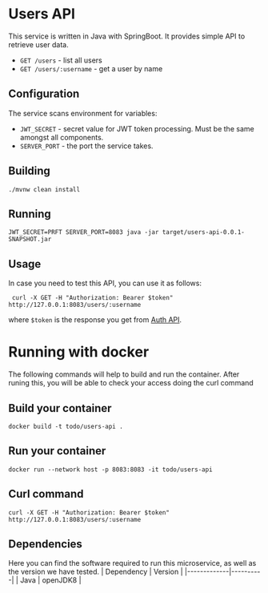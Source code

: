 # Users API
This service is written in Java with SpringBoot. It provides simple API to retrieve user data.

- `GET /users` - list all users
- `GET /users/:username` - get a user by name

## Configuration

The service scans environment for variables:
- `JWT_SECRET` - secret value for JWT token processing. Must be the same amongst all components.
- `SERVER_PORT` - the port the service takes.

## Building

```
./mvnw clean install
```
## Running
```
JWT_SECRET=PRFT SERVER_PORT=8083 java -jar target/users-api-0.0.1-SNAPSHOT.jar
```
## Usage
In case you need to test this API, you can use it as follows:
```
 curl -X GET -H "Authorization: Bearer $token" http://127.0.0.1:8083/users/:username
```
where `$token` is the response you get from [Auth API](/auth-api). 


# Running with docker
The following commands will help to build and run the container. 
After runing this, you will be able to check your access doing the curl command


##  Build your container
```
docker build -t todo/users-api .
```
## Run your container
```
docker run --network host -p 8083:8083 -it todo/users-api
```

## Curl command
```
curl -X GET -H "Authorization: Bearer $token" http://127.0.0.1:8083/users/:username

```

## Dependencies
Here you can find the software required to run this microservice, as well as the version we have tested. 
|  Dependency | Version  |
|-------------|----------|
| Java        | openJDK8 |